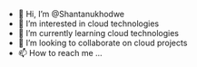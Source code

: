 - 👋 Hi, I’m @Shantanukhodwe
- 👀 I’m interested in cloud technologies
- 🌱 I’m currently learning cloud technologies
- 💞️ I’m looking to collaborate on cloud projects
- 📫 How to reach me ...

<!---
Shantanukhodwe/Shantanukhodwe is a ✨ special ✨ repository because its `README.md` (this file) appears on your GitHub profile.
You can click the Preview link to take a look at your changes.
--->
